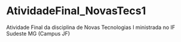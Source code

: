 # AtividadeFinal_NovasTecs1
Atividade Final da disciplina de Novas Tecnologias I ministrada no IF Sudeste MG (Campus JF)
